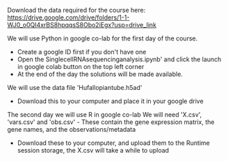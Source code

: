 Download the data required for the course here: 
https://drive.google.com/drive/folders/1-1-WJ0_o0QI4xrBS8hpqqsS8Obo2iEgx?usp=drive_link


We will use Python in google co-lab for the first day of the course.
- Create a google ID first if you don't have one
- Open the SinglecellRNAsequencinganalysis.ipynb' and click the launch in google colab button on the top left corner
- At the end of the day the solutions will be made available. 

We will use the data file 'Hufallopiantube.h5ad'
- Download this to your computer and place it in your google drive

The second day we will use R  in google co-lab
We will need 'X.csv', 'vars.csv' and 'obs.csv' - These contain the gene expression matrix, the gene names, and the observations/metadata
- Download these to your computer, and upload them to the Runtime session storage, the X.csv will take a while to upload 



